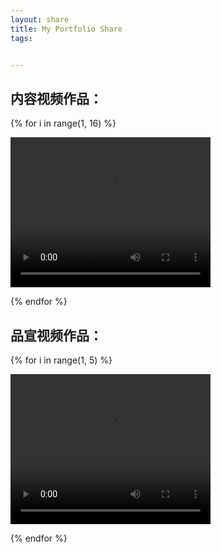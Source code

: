 ```yaml
---
layout: share
title: My Portfolio Share
tags:


---
```




## 内容视频作品：

{% for i in range(1, 16) %}

<video width="320" height="240" controls>
  <source src="https://raw.githubusercontent.com/Laihiujin/Laihiujin.github.io/master/source/videos/A/A{{ i }}.MP4" type="video/mp4">
  您的浏览器不支持视频标签。
</video>


{% endfor %}




## 品宣视频作品：



{% for i in range(1, 5) %}

<video width="320" height="240" controls>
  <source src="https://raw.githubusercontent.com/Laihiujin/Laihiujin.github.io/master/source/videos/P/P{{ i }}.MP4" type="video/mp4">
  您的浏览器不支持视频标签。
</video>


{% endfor %}